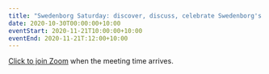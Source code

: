 ```yaml
---
title: "Swedenborg Saturday: discover, discuss, celebrate Swedenborg's life and writings"
date: 2020-10-30T00:00:00+10:00
eventStart: 2020-11-21T10:00:00+10:00
eventEnd: 2020-11-21T:12:00+10:00
---
```


[Click to join Zoom](https://us02web.zoom.us/j/476372484?pwd=WmNpdHRLd0twSmZDMENQRit3aE8zZz09) when the meeting time arrives.